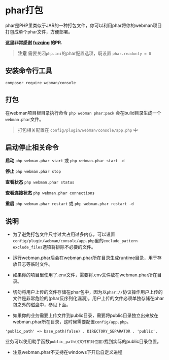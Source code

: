# phar打包

phar是PHP里类似于JAR的一种打包文件，你可以利用phar将你的webman项目打包成单个phar文件，方便部署。

**这里非常感谢 [fuzqing](https://github.com/fuzqing) 的PR.**

> **注意**
> 需要关闭`php.ini`的phar配置选项，既设置 `phar.readonly = 0`

## 安装命令行工具
`composer require webman/console`

## 打包
在webman项目根目录执行命令 `php webman phar:pack`
会在bulid目录生成一个`webman.phar`文件。

> 打包相关配置在 `config/plugin/webman/console/app.php` 中


## 启动停止相关命令
**启动**
`php webman.phar start` 或 `php webman.phar start -d`

**停止**
`php webman.phar stop`

**查看状态**
`php webman.phar status`

**查看连接状态**
`php webman.phar connections`

**重启**
`php webman.phar restart` 或 `php webman.phar restart -d`

## 说明
* 为了避免打包文件尺寸过大占用过多内存，可以设置 `config/plugin/webman/console/app.php`里的`exclude_pattern` `exclude_files`选项将排除不必要的文件。

* 运行webman.phar后会在webman.phar所在目录生成runtime目录，用于存放日志等临时文件。

* 如果你的项目里使用了.env文件，需要将.env文件放在webman.phar所在目录。

* 切勿将用户上传的文件存储在phar包中，因为以`phar://`协议操作用户上传的文件是非常危险的(phar反序列化漏洞)。用户上传的文件必须单独存储在phar包之外的磁盘中，参见下面。

* 如果你的业务需要上传文件到public目录，需要将public目录独立出来放在webman.phar所在目录，这时候需要配置`config/app.php`。
```
'public_path' => base_path(false) . DIRECTORY_SEPARATOR . 'public',
```
业务可以使用助手函数`public_path($文件相对位置)`找到实际的public目录位置。

* 注意webman.phar不支持在windows下开启自定义进程

